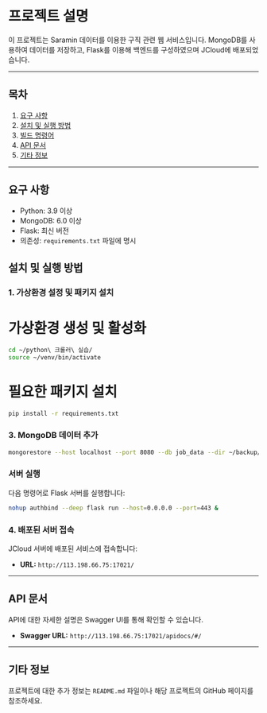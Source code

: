 # 프로젝트 설명
이 프로젝트는 Saramin 데이터를 이용한 구직 관련 웹 서비스입니다. MongoDB를 사용하여 데이터를 저장하고, Flask를 이용해 백엔드를 구성하였으며 JCloud에 배포되었습니다.

---

## 목차
1. [요구 사항](#요구-사항)
2. [설치 및 실행 방법](#설치-및-실행-방법)
3. [빌드 명령어](#빌드-명령어)
4. [API 문서](#api-문서)
5. [기타 정보](#기타-정보)

---

## 요구 사항
- Python: 3.9 이상
- MongoDB: 6.0 이상
- Flask: 최신 버전
- 의존성: `requirements.txt` 파일에 명시

## 설치 및 실행 방법

### 1. 가상환경 설정 및 패키지 설치


# 가상환경 생성 및 활성화
```bash
cd ~/python\ 크롤러\ 실습/ 
source ~/venv/bin/activate
```  

# 필요한 패키지 설치
```bash
pip install -r requirements.txt
```

### 3. MongoDB 데이터 추가
```bash
mongorestore --host localhost --port 8080 --db job_data --dir ~/backup/job_data/
```

### 서버 실행
다음 명령어로 Flask 서버를 실행합니다:

```bash
nohup authbind --deep flask run --host=0.0.0.0 --port=443 &
```

### 4. 배포된 서버 접속
JCloud 서버에 배포된 서비스에 접속합니다:

- **URL:** `http://113.198.66.75:17021/`

---

## API 문서
API에 대한 자세한 설명은 Swagger UI를 통해 확인할 수 있습니다. 

- **Swagger URL:** `http://113.198.66.75:17021/apidocs/#/`

---

## 기타 정보
프로젝트에 대한 추가 정보는 `README.md` 파일이나 해당 프로젝트의 GitHub 페이지를 참조하세요.
